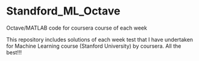 # Standford_ML_Octave
Octave/MATLAB code for coursera course of each week

This repository includes solutions of each week test that I have undertaken for Machine Learning course (Stanford University) by coursera.
All the best!!!
